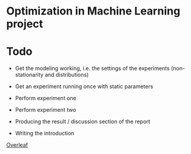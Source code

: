 # Optimization in Machine Learning project

# Todo
- Get the modeling working, i.e. the settings of the experiments (non-stationarity and distributions)
- Get an experiment running once with static parameters
- Perform experiment one
- Perform experiment two
- Producing the result / discussion section of the report

- Writing the introduction

[Overleaf]()
